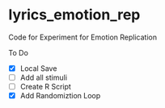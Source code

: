 # lyrics_emotion_rep
Code for Experiment for Emotion Replication

To Do 

* [X] Local Save 
* [ ] Add all stimuli
* [ ] Create R Script 
* [X] Add Randomiztion Loop 
